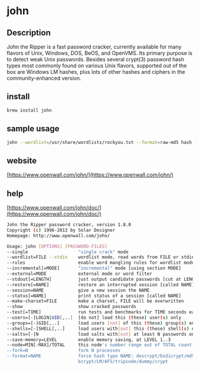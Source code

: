 # john

## Description

John the Ripper is a fast password cracker, currently available for many flavors of Unix, Windows, DOS, BeOS, and OpenVMS. Its primary purpose is to detect weak Unix passwords. Besides several crypt(3) password hash types most commonly found on various Unix flavors, supported out of the box are Windows LM hashes, plus lots of other hashes and ciphers in the community-enhanced version.

## install

```bash
brew install john
```

## sample usage

```bash
john --wordlist=/usr/share/wordlists/rockyou.txt --format=raw-md5 hash.txt
```

## website

[https://www.openwall.com/john/](https://www.openwall.com/john/)

## help

[https://www.openwall.com/john/doc/](https://www.openwall.com/john/doc/)

```bash
John the Ripper password cracker, version 1.8.0
Copyright (c) 1996-2013 by Solar Designer
Homepage: http://www.openwall.com/john/

Usage: john [OPTIONS] [PASSWORD-FILES]
--single                   "single crack" mode
--wordlist=FILE --stdin    wordlist mode, read words from FILE or stdin
--rules                    enable word mangling rules for wordlist mode
--incremental[=MODE]       "incremental" mode [using section MODE]
--external=MODE            external mode or word filter
--stdout[=LENGTH]          just output candidate passwords [cut at LENGTH]
--restore[=NAME]           restore an interrupted session [called NAME]
--session=NAME             give a new session the NAME
--status[=NAME]            print status of a session [called NAME]
--make-charset=FILE        make a charset, FILE will be overwritten
--show                     show cracked passwords
--test[=TIME]              run tests and benchmarks for TIME seconds each
--users=[-]LOGIN|UID[,..]  [do not] load this (these) user(s) only
--groups=[-]GID[,..]       load users [not] of this (these) group(s) only
--shells=[-]SHELL[,..]     load users with[out] this (these) shell(s) only
--salts=[-]N               load salts with[out] at least N passwords only
--save-memory=LEVEL        enable memory saving, at LEVEL 1..3
--node=MIN[-MAX]/TOTAL     this node's number range out of TOTAL count
--fork=N                   fork N processes
--format=NAME              force hash type NAME: descrypt/bsdicrypt/md5crypt/
                           bcrypt/LM/AFS/tripcode/dummy/crypt
```